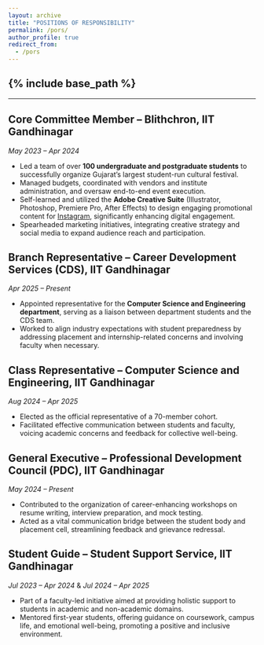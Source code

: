 ```yaml
---
layout: archive
title: "POSITIONS OF RESPONSIBILITY"
permalink: /pors/
author_profile: true
redirect_from:
  - /pors
---
```


{% include base_path %}
-----
-----

## Core Committee Member – Blithchron, IIT Gandhinagar  
_May 2023 – Apr 2024_  
- Led a team of over **100 undergraduate and postgraduate students** to successfully organize Gujarat’s largest student-run cultural festival.  
- Managed budgets, coordinated with vendors and institute administration, and oversaw end-to-end event execution.  
- Self-learned and utilized the **Adobe Creative Suite** (Illustrator, Photoshop, Premiere Pro, After Effects) to design engaging promotional content for [Instagram](https://www.instagram.com/blithchron_iitgn?igsh=MWV2ZzFjemVibWQ3cg==), significantly enhancing digital engagement.  
- Spearheaded marketing initiatives, integrating creative strategy and social media to expand audience reach and participation.

## Branch Representative – Career Development Services (CDS), IIT Gandhinagar  
_Apr 2025 – Present_  
- Appointed representative for the **Computer Science and Engineering department**, serving as a liaison between department students and the CDS team.  
- Worked to align industry expectations with student preparedness by addressing placement and internship-related concerns and involving faculty when necessary.  

## Class Representative – Computer Science and Engineering, IIT Gandhinagar  
_Aug 2024 – Apr 2025_  
- Elected as the official representative of a 70-member cohort.  
- Facilitated effective communication between students and faculty, voicing academic concerns and feedback for collective well-being.

## General Executive – Professional Development Council (PDC), IIT Gandhinagar  
_May 2024 – Present_  
- Contributed to the organization of career-enhancing workshops on resume writing, interview preparation, and mock testing.  
- Acted as a vital communication bridge between the student body and placement cell, streamlining feedback and grievance redressal.  

## Student Guide – Student Support Service, IIT Gandhinagar  
_Jul 2023 – Apr 2024_ & _Jul 2024 – Apr 2025_  
- Part of a faculty-led initiative aimed at providing holistic support to students in academic and non-academic domains.  
- Mentored first-year students, offering guidance on coursework, campus life, and emotional well-being, promoting a positive and inclusive environment.

<!-- Projects:
======
  <ul>{% for post in site.teaching reversed %}
    {% include archive-single-cv.html %}
  {% endfor %}</ul> -->
  


<!-- Publications
======
  <ul>{% for post in site.publications reversed %}
    {% include archive-single-cv.html %}
  {% endfor %}</ul>
  
Talks
======
  <ul>{% for post in site.talks reversed %}
    {% include archive-single-talk-cv.html  %}
  {% endfor %}</ul>
  
  
Service and leadership
======
* Currently signed in to 43 different slack teams -->
